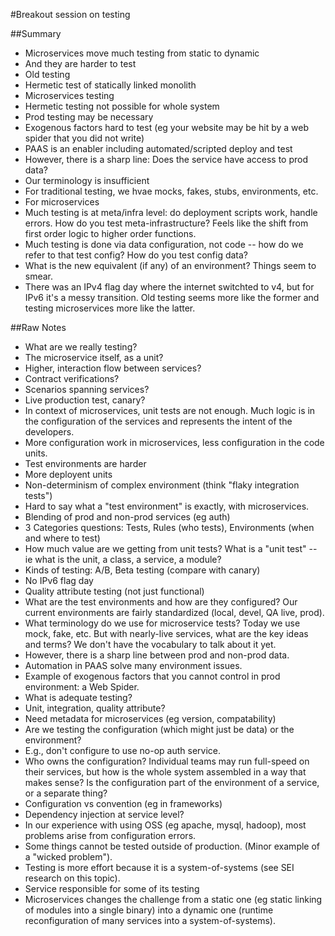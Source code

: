 #Breakout session on testing

##Summary
* Microservices move much testing from static to dynamic
* And they are harder to test
* Old testing
 * Hermetic test of statically linked monolith
* Microservices testing
 * Hermetic testing not possible for whole system
 * Prod testing may be necessary
 * Exogenous factors hard to test (eg your website may be hit by a web spider that you did not write)
 * PAAS is an enabler including automated/scripted deploy and test
* However, there is a sharp line: Does the service have access to prod data?
* Our terminology is insufficient
 * For traditional testing, we hvae mocks, fakes, stubs, environments, etc.
 * For microservices
  * Much testing is at meta/infra level: do deployment scripts work, handle errors.  How do you test meta-infrastructure?  Feels like the shift from first order logic to higher order functions.
  * Much testing is done via data configuration, not code -- how do we refer to that test config?  How do you test config data?
  * What is the new equivalent (if any) of an environment?  Things seem to smear.
* There was an IPv4 flag day where the internet switchted to v4, but for IPv6 it's a messy transition.  Old testing seems more like the former and testing microservices more like the latter.

##Raw Notes
* What are we really testing?
 * The microservice itself, as a unit?
 * Higher, interaction flow between services?
 * Contract verifications?
 * Scenarios spanning services?
 * Live production test, canary?
* In context of microservices, unit tests are not enough.  Much logic is in the configuration of the services and represents the intent of the developers.
* More configuration work in microservices, less configuration in the code units.
* Test environments are harder
 * More deployent units
 * Non-determinism of complex environment (think "flaky integration tests")
 * Hard to say what a "test environment" is exactly, with microservices.
 * Blending of prod and non-prod services (eg auth)
* 3 Categories questions: Tests, Rules (who tests), Environments (when and where to test)
* How much value are we getting from unit tests?  What is a "unit test" -- ie what is the unit, a class, a service, a module?
* Kinds of testing: A/B, Beta testing (compare with canary)
* No IPv6 flag day
* Quality attribute testing (not just functional)
* What are the test environments and how are they configured?  Our current environments are fairly standardized (local, devel, QA live, prod).
 * What terminology do we use for microservice tests?  Today we use mock, fake, etc.  But with nearly-live services, what are the key ideas and terms?  We don't have the vocabulary to talk about it yet.
 * However, there is a sharp line between prod and non-prod data.
* Automation in PAAS solve many environment issues.  
* Example of exogenous factors that you cannot control in prod environment: a Web Spider.
* What is adequate testing?
 * Unit, integration, quality attribute?
 * Need metadata for microservices (eg version, compatability)
 * Are we testing the configuration (which might just be data) or the environment?
 * E.g., don't configure to use no-op auth service.
* Who owns the configuration?  Individual teams may run full-speed on their services, but how is the whole system assembled in a way that makes sense?  Is the configuration part of the environment of a service, or a separate thing?
* Configuration vs convention (eg in frameworks)
* Dependency injection at service level?
* In our experience with using OSS (eg apache, mysql, hadoop), most problems arise from configuration errors.
* Some things cannot be tested outside of production.  (Minor example of a "wicked problem").
* Testing is more effort because it is a system-of-systems (see SEI research on this topic).
* Service responsible for some of its testing
* Microservices changes the challenge from a static one (eg static linking of modules into a single binary) into a dynamic one (runtime reconfiguration of many services into a system-of-systems).
